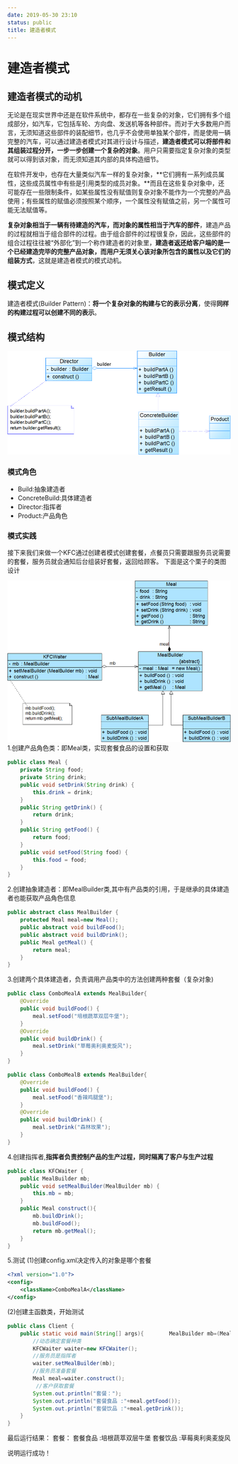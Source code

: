 ```yaml
---
date: 2019-05-30 23:10
status: public
title: 建造者模式
---
```


# 建造者模式
## 建造者模式的动机
无论是在现实世界中还是在软件系统中，都存在一些复杂的对象，它们拥有多个组成部分，如汽车，它包括车轮、方向盘、发送机等各种部件。而对于大多数用户而言，无须知道这些部件的装配细节，也几乎不会使用单独某个部件，而是使用一辆完整的汽车，可以通过建造者模式对其进行设计与描述，**建造者模式可以将部件和其组装过程分开，一步一步创建一个复杂的对象**。用户只需要指定复杂对象的类型就可以得到该对象，而无须知道其内部的具体构造细节。

在软件开发中，也存在大量类似汽车一样的复杂对象，**它们拥有一系列成员属性，这些成员属性中有些是引用类型的成员对象。**而且在这些复杂对象中，还可能存在一些限制条件，如某些属性没有赋值则复杂对象不能作为一个完整的产品使用；有些属性的赋值必须按照某个顺序，一个属性没有赋值之前，另一个属性可能无法赋值等。

**复杂对象相当于一辆有待建造的汽车，而对象的属性相当于汽车的部件**，建造产品的过程就相当于组合部件的过程。由于组合部件的过程很复杂，因此，这些部件的组合过程往往被“外部化”到一个称作建造者的对象里，**建造者返还给客户端的是一个已经建造完毕的完整产品对象，而用户无须关心该对象所包含的属性以及它们的组装方式**，这就是建造者模式的模式动机。
## 模式定义
建造者模式(Builder Pattern)：**将一个复杂对象的构建与它的表示分离**，使得**同样的构建过程可以创建不同的表示**。
## 模式结构

![建造者模式](../Design-Pattern_Pic/%E5%BB%BA%E9%80%A0%E8%80%85%E6%A8%A1%E5%BC%8F.png)
### 模式角色
* Build:抽象建造者
* ConcreteBuild:具体建造者
* Director:指挥者
* Product:产品角色
### 模式实践
接下来我们来做一个KFC通过创建者模式创建套餐，点餐员只需要跟服务员说需要的套餐，服务员就会通知后台组装好套餐，返回给顾客。
下面是这个栗子的类图设计

![建造者KFC实例](../Design-Pattern_Pic/%E5%BB%BA%E9%80%A0%E8%80%85KFC%E5%AE%9E%E4%BE%8B.png)
1.创建产品角色类：即Meal类，实现套餐食品的设置和获取
```java
public class Meal {
    private String food;
    private String drink;
    public void setDrink(String drink) {
        this.drink = drink;
    }
    public String getDrink() {
        return drink;
    }
    public String getFood() {
        return food;
    }
    public void setFood(String food) {
        this.food = food;
    }
}
```
2.创建抽象建造者：即MealBuilder类,其中有产品类的引用，于是继承的具体建造者也能获取产品角色信息
```java
public abstract class MealBuilder {
    protected Meal meal=new Meal();
    public abstract void buildFood();
    public abstract void buildDrink();
    public Meal getMeal() {
        return meal;
    }
}
```
3.创建两个具体建造者，负责调用产品类中的方法创建两种套餐（复杂对象)
```java
public class ComboMealA extends MealBuilder{
    @Override
    public void buildFood() {
        meal.setFood("培根蔬萃双层牛堡");
    }
    @Override
    public void buildDrink() {
        meal.setDrink("草莓奥利奥麦旋风");
    }
}
```
```java
public class ComboMealB extends MealBuilder{
    @Override
    public void buildFood() {
        meal.setFood("香辣鸡腿堡");
    }
    @Override
    public void buildDrink() {
        meal.setDrink("森林玫果");
    }
}
```
4.创建指挥者,**指挥者负责控制产品的生产过程，同时隔离了客户与生产过程**
```java
public class KFCWaiter {
    public MealBuilder mb;
    public void setMealBuilder(MealBuilder mb) {
        this.mb = mb;
    }
    public Meal construct(){
        mb.buildDrink();
        mb.buildFood();
        return mb.getMeal();
    }
}
```
5.测试
(1)创建config.xml决定传入的对象是哪个套餐
```xml
<?xml version="1.0"?>
<config>
    <className>ComboMealA</className>
</config>
```
(2)创建主函数类，开始测试
```java
public class Client {
    public static void main(String[] args){        MealBuilder mb=(MealBuilder)XMLUtil.getBean();
        //动态确定套餐种类
        KFCWaiter waiter=new KFCWaiter(); 
        //服务员是指挥者
        waiter.setMealBuilder(mb); 
        //服务员准备套餐
        Meal meal=waiter.construct();  
         //客户获取套餐
        System.out.println("套餐：");
        System.out.println("套餐食品 :"+meal.getFood());
        System.out.println("套餐饮品 :"+meal.getDrink());
    }
}
```
最后运行结果：
套餐：
套餐食品 :培根蔬萃双层牛堡
套餐饮品 :草莓奥利奥麦旋风

说明运行成功！